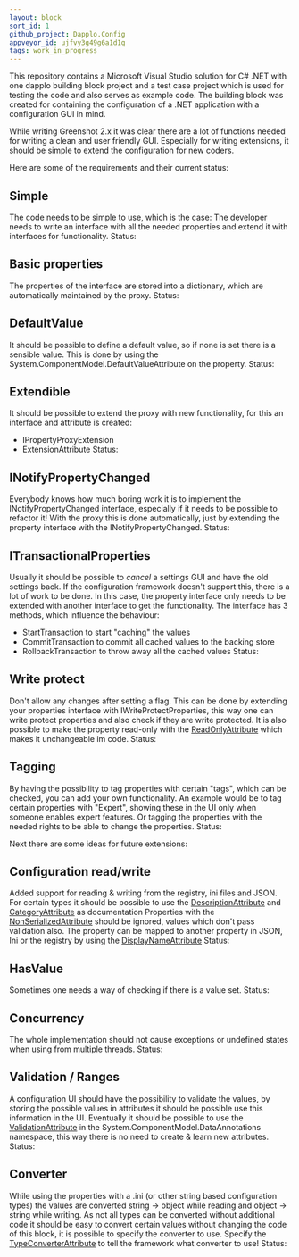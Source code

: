 ```yaml
---
layout: block
sort_id: 1
github_project: Dapplo.Config
appveyor_id: ujfvy3g49g6a1d1q
tags: work_in_progress
---
```


This repository contains a Microsoft Visual Studio solution for C# .NET with one dapplo building block project and a test case project which is used for testing the code and also serves as example code. The building block was created for containing the configuration of a .NET application with a configuration GUI in mind.

While writing Greenshot 2.x it was clear there are a lot of functions needed for writing a clean and user friendly GUI. Especially for writing extensions, it should be simple to extend the configuration for new coders.


Here are some of the requirements and their current status:

Simple
------
The code needs to be simple to use, which is the case: The developer needs to write an interface with all the needed properties and extend it with interfaces for functionality.
Status: <span class="glyphicon glyphicon-ok"/>

Basic properties
----------------
The properties of the interface are stored into a dictionary, which are automatically maintained by the proxy.
Status: <span class="glyphicon glyphicon-ok"/>

DefaultValue
------------
It should be possible to define a default value, so if none is set there is a sensible value. This is done by using the System.ComponentModel.DefaultValueAttribute on the property.
Status: <span class="glyphicon glyphicon-ok"/>

Extendible
----------
It should be possible to extend the proxy with new functionality, for this an interface and attribute is created:
* IPropertyProxyExtension
* ExtensionAttribute
Status: <span class="glyphicon glyphicon-ok"/>

INotifyPropertyChanged
----------------------
Everybody knows how much boring work it is to implement the INotifyPropertyChanged interface, especially if it needs to be possible to refactor it! With the proxy this is done automatically, just by extending the property interface with the INotifyPropertyChanged.
Status: <span class="glyphicon glyphicon-ok"/>

ITransactionalProperties
-------------
Usually it should be possible to *cancel* a settings GUI and have the old settings back. If the configuration framework doesn't support this, there is a lot of work to be done. In this case, the property interface only needs to be extended with another interface to get the functionality. The interface has 3 methods, which influence the behaviour:
* StartTransaction to start "caching" the values
* CommitTransaction to commit all cached values to the backing store
* RollbackTransaction to throw away all the cached values
Status: <span class="glyphicon glyphicon-ok"/>

Write protect
-------------
Don't allow any changes after setting a flag. This can be done by extending your properties interface with IWriteProtectProperties<YourPropertiesInterface>, this way one can write protect properties and also check if they are write protected.
It is also possible to make the property read-only with the [ReadOnlyAttribute](https://msdn.microsoft.com/en-us/library/system.componentmodel.readonlyattribute.aspx) which makes it unchangeable im code.
Status: <span class="glyphicon glyphicon-ok"/>

Tagging
-------
By having the possibility to tag properties with certain "tags", which can be checked, you can add your own functionality. An example would be to tag certain properties with "Expert", showing these in the UI only when someone enables expert features. Or tagging the properties with the needed rights to be able to change the properties.
Status: <span class="glyphicon glyphicon-ok"/>


Next there are some ideas for future extensions:

Configuration read/write
------------------------
Added support for reading & writing from the registry, ini files and JSON.
For certain types it should be possible to use the [DescriptionAttribute](https://msdn.microsoft.com/en-us/library/system.componentmodel.descriptionattribute.aspx) and [CategoryAttribute](https://msdn.microsoft.com/en-us/library/system.componentmodel.categoryattribute.aspx) as documentation
Properties with the [NonSerializedAttribute](https://msdn.microsoft.com/en-us/library/system.nonserializedattribute.aspx) should be ignored, values which don't pass validation also.
The property can be mapped to another property in JSON, Ini or the registry by using the [DisplayNameAttribute](https://msdn.microsoft.com/en-us/library/system.componentmodel.displaynameattribute.aspx)
Status: <span class="glyphicon glyphicon-remove"/>


HasValue
--------
Sometimes one needs a way of checking if there is a value set.
Status: <span class="glyphicon glyphicon-remove"/>

Concurrency
-----------
The whole implementation should not cause exceptions or undefined states when using from multiple threads.
Status: <span class="glyphicon glyphicon-remove"/>

Validation / Ranges
-------------------
A configuration UI should have the possibility to validate the values, by storing the possible values in attributes it should be possible use this information in the UI.
Eventually it should be possible to use the [ValidationAttribute](https://msdn.microsoft.com/en-us/library/system.componentmodel.dataannotations.validationattribute.aspx#inheritanceContinued) in the System.ComponentModel.DataAnnotations namespace, this way there is no need to create & learn new attributes.
Status: <span class="glyphicon glyphicon-remove"/>

Converter
---------
While using the properties with a .ini (or other string based configuration types) the values are converted string -> object while reading and object -> string while writing.
As not all types can be converted without additional code it should be easy to convert certain values without changing the code of this block, it is possible to specify the converter to use.
Specify the [TypeConverterAttribute](https://msdn.microsoft.com/en-us/library/system.componentmodel.typeconverterattribute.aspx) to tell the framework what converter to use!
Status: <span class="glyphicon glyphicon-remove"/>